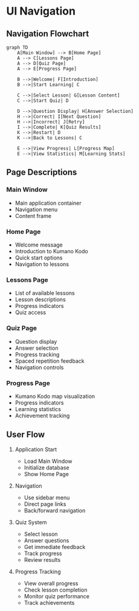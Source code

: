# UI Navigation

## Navigation Flowchart

```mermaid
graph TD
    A[Main Window] --> B[Home Page]
    A --> C[Lessons Page]
    A --> D[Quiz Page]
    A --> E[Progress Page]

    B -->|Welcome| F[Introduction]
    B -->|Start Learning| C

    C -->|Select Lesson| G[Lesson Content]
    C -->|Start Quiz| D

    D -->|Question Display| H[Answer Selection]
    H -->|Correct| I[Next Question]
    H -->|Incorrect| J[Retry]
    I -->|Complete| K[Quiz Results]
    K -->|Restart| D
    K -->|Back to Lessons| C

    E -->|View Progress| L[Progress Map]
    E -->|View Statistics| M[Learning Stats]
```

## Page Descriptions

### Main Window
- Main application container
- Navigation menu
- Content frame

### Home Page
- Welcome message
- Introduction to Kumano Kodo
- Quick start options
- Navigation to lessons

### Lessons Page
- List of available lessons
- Lesson descriptions
- Progress indicators
- Quiz access

### Quiz Page
- Question display
- Answer selection
- Progress tracking
- Spaced repetition feedback
- Navigation controls

### Progress Page
- Kumano Kodo map visualization
- Progress indicators
- Learning statistics
- Achievement tracking

## User Flow

1. Application Start
   - Load Main Window
   - Initialize database
   - Show Home Page

2. Navigation
   - Use sidebar menu
   - Direct page links
   - Back/forward navigation

3. Quiz System
   - Select lesson
   - Answer questions
   - Get immediate feedback
   - Track progress
   - Review results

4. Progress Tracking
   - View overall progress
   - Check lesson completion
   - Monitor quiz performance
   - Track achievements 